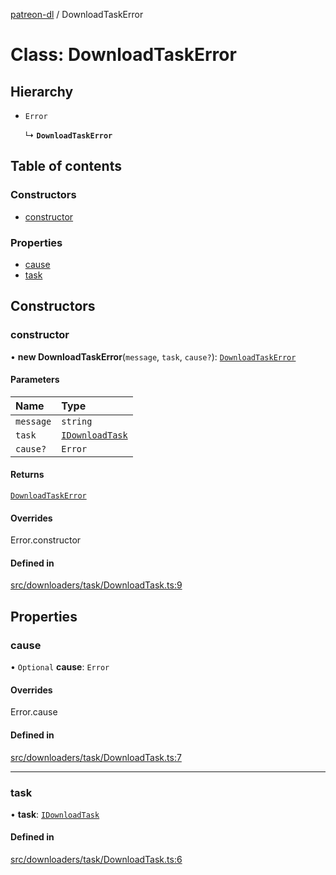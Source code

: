 [patreon-dl](../README.md) / DownloadTaskError

# Class: DownloadTaskError

## Hierarchy

- `Error`

  ↳ **`DownloadTaskError`**

## Table of contents

### Constructors

- [constructor](DownloadTaskError.md#constructor)

### Properties

- [cause](DownloadTaskError.md#cause)
- [task](DownloadTaskError.md#task)

## Constructors

### constructor

• **new DownloadTaskError**(`message`, `task`, `cause?`): [`DownloadTaskError`](DownloadTaskError.md)

#### Parameters

| Name | Type |
| :------ | :------ |
| `message` | `string` |
| `task` | [`IDownloadTask`](../interfaces/IDownloadTask.md) |
| `cause?` | `Error` |

#### Returns

[`DownloadTaskError`](DownloadTaskError.md)

#### Overrides

Error.constructor

#### Defined in

[src/downloaders/task/DownloadTask.ts:9](https://github.com/patrickkfkan/patreon-dl/blob/2e8088d/src/downloaders/task/DownloadTask.ts#L9)

## Properties

### cause

• `Optional` **cause**: `Error`

#### Overrides

Error.cause

#### Defined in

[src/downloaders/task/DownloadTask.ts:7](https://github.com/patrickkfkan/patreon-dl/blob/2e8088d/src/downloaders/task/DownloadTask.ts#L7)

___

### task

• **task**: [`IDownloadTask`](../interfaces/IDownloadTask.md)

#### Defined in

[src/downloaders/task/DownloadTask.ts:6](https://github.com/patrickkfkan/patreon-dl/blob/2e8088d/src/downloaders/task/DownloadTask.ts#L6)
